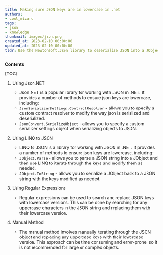 ```yaml
---
title: Making sure JSON keys are in lowercase in .net
authors:
- cool_wizard
tags:
- json
- knowledge
thumbnail: images/json.png
created_at: 2023-02-10 00:00:00
updated_at: 2023-02-10 00:00:00
tldr: Use the Newtonsoft.Json library to deserialize JSON into a JObject and then use the JObject.ToObject<T>() method to convert it into a strongly-typed object with all keys lowercase.
---
```


**Contents**

[TOC]

1. Using Json.NET 
    - Json.NET is a popular library for working with JSON in .NET. It provides a number of methods to ensure json keys are lowercase, including:
    - `JsonSerializerSettings.ContractResolver` - allows you to specify a custom contract resolver to modify the way json is serialized and deserialized.
    - `JsonConvert.SerializeObject` - allows you to specify a custom serializer settings object when serializing objects to JSON.

2. Using LINQ to JSON 
    - LINQ to JSON is a library for working with JSON in .NET. It provides a number of methods to ensure json keys are lowercase, including:
    - `JObject.Parse` - allows you to parse a JSON string into a JObject and then use LINQ to iterate through the keys and modify them as needed.
    - `JObject.ToString` - allows you to serialize a JObject back to a JSON string with the keys modified as needed.

3. Using Regular Expressions 
    - Regular expressions can be used to search and replace JSON keys with lowercase versions. This can be done by searching for any uppercase characters in the JSON string and replacing them with their lowercase version.

4. Manual Method 
    - The manual method involves manually iterating through the JSON object and replacing any uppercase keys with their lowercase version. This approach can be time consuming and error-prone, so it is not recommended for large or complex objects.
